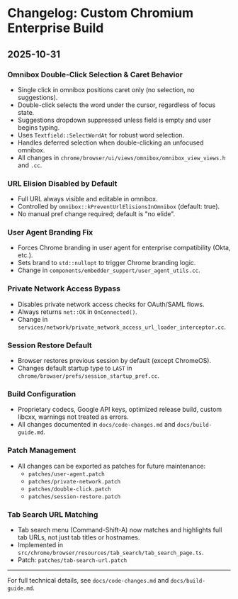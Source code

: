 # Changelog: Custom Chromium Enterprise Build

## 2025-10-31

### Omnibox Double-Click Selection & Caret Behavior
- Single click in omnibox positions caret only (no selection, no suggestions).
- Double-click selects the word under the cursor, regardless of focus state.
- Suggestions dropdown suppressed unless field is empty and user begins typing.
- Uses `Textfield::SelectWordAt` for robust word selection.
- Handles deferred selection when double-clicking an unfocused omnibox.
- All changes in `chrome/browser/ui/views/omnibox/omnibox_view_views.h` and `.cc`.

### URL Elision Disabled by Default
- Full URL always visible and editable in omnibox.
- Controlled by `omnibox::kPreventUrlElisionsInOmnibox` (default: true).
- No manual pref change required; default is "no elide".

### User Agent Branding Fix
- Forces Chrome branding in user agent for enterprise compatibility (Okta, etc.).
- Sets brand to `std::nullopt` to trigger Chrome branding logic.
- Change in `components/embedder_support/user_agent_utils.cc`.

### Private Network Access Bypass
- Disables private network access checks for OAuth/SAML flows.
- Always returns `net::OK` in `OnConnected()`.
- Change in `services/network/private_network_access_url_loader_interceptor.cc`.

### Session Restore Default
- Browser restores previous session by default (except ChromeOS).
- Changes default startup type to `LAST` in `chrome/browser/prefs/session_startup_pref.cc`.

### Build Configuration
- Proprietary codecs, Google API keys, optimized release build, custom libcxx, warnings not treated as errors.
- All changes documented in `docs/code-changes.md` and `docs/build-guide.md`.

### Patch Management
- All changes can be exported as patches for future maintenance:
  - `patches/user-agent.patch`
  - `patches/private-network.patch`
  - `patches/double-click.patch`
  - `patches/session-restore.patch`

### Tab Search URL Matching
- Tab search menu (Command-Shift-A) now matches and highlights full tab URLs, not just tab titles or hostnames.
- Implemented in `src/chrome/browser/resources/tab_search/tab_search_page.ts`.
- Patch: `patches/tab-search-url.patch`

---

For full technical details, see `docs/code-changes.md` and `docs/build-guide.md`.

